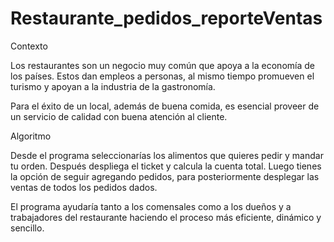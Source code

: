 # Restaurante_pedidos_reporteVentas

Contexto

Los restaurantes son un negocio muy común que apoya a la economía de los países. Estos dan empleos a personas, al mismo tiempo promueven el turismo y apoyan a la industria de la gastronomía.

Para el éxito de un local, además de buena comida, es esencial proveer de un servicio de calidad con buena atención al cliente.

Algoritmo

Desde el programa seleccionarías los alimentos que quieres pedir y mandar tu orden. Después despliega el ticket y calcula la cuenta total. Luego tienes la opción de seguir agregando pedidos, para posteriormente desplegar las ventas de todos los pedidos dados. 

El programa ayudaría tanto a los comensales como a los dueños y a trabajadores del restaurante haciendo el proceso más eficiente, dinámico y sencillo.
